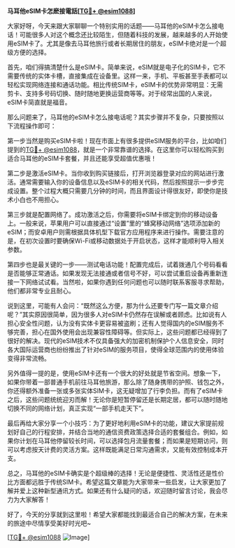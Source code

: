 **马耳他eSIM卡怎麽接電話[[TG💪+ @esim1088](https://t.me/s/esim1088)]**

大家好呀，今天来跟大家聊聊一个特别实用的话题——马耳他的eSIM卡怎么接电话！可能很多人对这个概念还比较陌生，但随着科技的发展，越来越多的人开始使用eSIM卡了。尤其是像去马耳他旅行或者长期居住的朋友，eSIM卡绝对是一个超级方便的选择。

首先，咱们得搞清楚什么是eSIM卡。简单来说，eSIM就是电子化的SIM卡，它不需要传统的实体卡槽，直接集成在设备里。这样一来，手机、平板甚至手表都可以轻松实现网络连接和通话功能。相比传统SIM卡，eSIM卡的优势非常明显：无需剪卡、支持多号码切换、随时随地更换运营商等等。对于经常出国的人来说，eSIM卡简直就是福音。

那么问题来了，马耳他的eSIM卡怎么接电话呢？其实步骤并不复杂，只要按照以下流程操作即可：

第一步当然是购买eSIM卡啦！现在市面上有很多提供eSIM服务的平台，比如咱们提到的[TG💪+ @esim1088](https://t.me/s/esim1088)，就是一个非常靠谱的选择。在这里你可以轻松购买到适合马耳他的eSIM卡套餐，并且还能享受超值优惠哦！

第二步是激活eSIM卡。当你收到购买链接后，打开浏览器登录对应的网站进行激活。通常需要输入你的设备信息以及eSIM卡的相关代码，然后按照提示一步步完成设置。整个过程大概只需要几分钟的时间，而且界面设计得很友好，即使你是技术小白也不用担心。

第三步就是配置网络了。成功激活之后，你需要将eSIM卡绑定到你的移动设备上。一般来说，苹果用户可以直接通过“设置”里的“蜂窝移动网络”选项添加新的eSIM；而安卓用户则需根据具体机型下载官方应用程序来进行操作。需要注意的是，在初次设置时要确保Wi-Fi或移动数据处于开启状态，这样才能顺利导入相关参数。

第四步也是最关键的一步——测试电话功能！配置完成后，试着拨通几个号码看看是否能够正常通话。如果发现无法接通或者信号不好，可以尝试重启设备再重新连接一下网络试试看。当然啦，如果你遇到任何问题也可以随时联系客服寻求帮助，他们都非常专业且耐心。

说到这里，可能有人会问：“既然这么方便，那为什么还要专门写一篇文章介绍呢？”其实原因很简单，因为很多人对eSIM卡仍然存在误解或者顾虑。比如说有人担心安全性问题，认为没有实体卡更容易被盗刷；还有人觉得国内的eSIM服务不够完善，担心在国外使用会出现兼容性障碍等。但实际上，这些问题都已经得到了很好的解决。现代的eSIM技术不仅具备强大的加密机制保护个人信息安全，同时各大国际运营商也纷纷推出了针对eSIM的服务项目，使得全球范围内的使用体验变得非常流畅。

另外值得一提的是，使用eSIM卡还有一个很大的好处就是节省空间。想象一下，如果你带着一部普通手机前往马耳他旅游，那么除了随身携带的护照、钱包之外，你还得额外准备一张或多张实体SIM卡，这无疑增加了行李负担。而有了eSIM卡之后，这些问题统统迎刃而解！无论你是短暂停留还是长期定居，都可以随时随地切换不同的网络计划，真正实现“一部手机走天下”。

最后再给大家分享一个小技巧：为了更好地利用eSIM卡的功能，建议大家提前规划好自己的行程安排，并结合当地的通信资费政策选择合适的套餐组合。例如，如果你计划在马耳他停留较长时间，可以选择包月流量套餐；而如果是短期访问，则可以考虑按天计费的灵活方案。这样既能满足日常沟通需求，又能有效控制成本开支。

总之，马耳他的eSIM卡确实是个超级棒的选择！无论是便捷性、灵活性还是性价比方面都远胜于传统SIM卡。希望这篇文章能为大家带来一些启发，让大家更加了解并爱上这种新型通讯方式。如果还有什么疑问的话，欢迎随时留言讨论，我会尽力为大家解答！

好了，今天的分享就到这里啦！希望大家都能找到最适合自己的解决方案，在未来的旅途中尽情享受美好时光吧~ 

[[TG💪+ @esim1088](https://t.me/s/esim1088) ![Image](https://i.postimg.cc/4NQfJmqS/Snipaste-2025-05-13-00-14-12.png)]